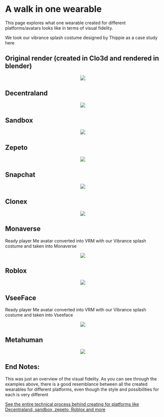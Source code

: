 # A walk in one wearable

This page explores what one wearable created for different platforms/avatars looks like in terms of visual fidelity.

We took our vibrance splash costume designed by Thippie as a case study here

## Original render (created in Clo3d and rendered in blender)
<div align="center">
<img src="https://user-images.githubusercontent.com/64314503/236394578-90556a34-3aae-4e50-ae3d-39a6c0794477.png" />
</div>

## Decentraland
<div align="center">
<img src="https://user-images.githubusercontent.com/64314503/236394712-1bf6cb44-51c4-47b5-9fc6-a302fe9fc062.gif" />
</div>

## Sandbox
<div align="center">
<img src="https://user-images.githubusercontent.com/64314503/236394825-e4a1ce03-5288-45df-83a4-4638854f4cad.gif" />
</div>

## Zepeto
<div align="center">
<img src="https://user-images.githubusercontent.com/64314503/236394913-dfafa227-f105-4e6a-ab5e-c941d62f6664.gif" />
</div>

## Snapchat
<div align="center">
<img src="https://user-images.githubusercontent.com/64314503/236395623-682d10de-82d4-429e-ad4e-aad298e41843.gif" />
</div>

## Clonex
<div align="center">
<img src="https://user-images.githubusercontent.com/64314503/236395701-e8bc406d-0c2d-48df-8690-1d839854786c.gif" />
</div>

## Monaverse

Ready player Me avatar converted into VRM with our Vibrance splash costume and taken into Monaverse
<div align="center">
<img src="https://user-images.githubusercontent.com/64314503/236395795-a67fede8-6096-4f04-a8bb-63e24eb90be9.gif" />
</div>

## Roblox
<div align="center">
<img src="https://user-images.githubusercontent.com/64314503/236395842-07436fe8-a593-4075-9030-6f73df12a6aa.gif" />
</div>

## VseeFace

Ready player Me avatar converted into VRM with our Vibrance splash costume and taken into Vseeface
<div align="center">
<img src="https://user-images.githubusercontent.com/64314503/236396056-2b811e38-c7d8-4bb3-b151-b80aebaccfbc.gif" />
</div>

## Metahuman
<div align="center">
<img src="https://user-images.githubusercontent.com/64314503/236396123-19b7fed7-2173-47e6-be98-06c4197de89d.gif" />
</div>

## End Notes: 

This was just an overview of the visual fidelity. 
As you can see through the examples above, there is a good resemblance between all the created wearables for different platforms, even though the style and possibilities for each is very different

[See the entire technical process behind creating for platforms like Decentraland, sandbox, zepeto, Roblox and more](https://github.com/xrcouture/interoperability/blob/main/3dDevelopmentProcess.md)

